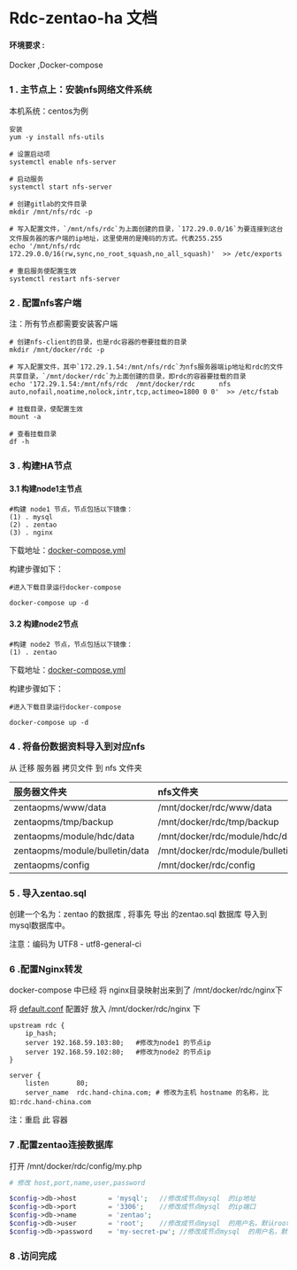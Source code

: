 # Rdc-zentao-ha 文档

#### 环境要求 :

Docker ,Docker-compose

### 1 . 主节点上：安装nfs网络文件系统

本机系统：centos为例

    安装
    yum -y install nfs-utils

    # 设置启动项
    systemctl enable nfs-server

    # 启动服务
    systemctl start nfs-server

    # 创建gitlab的文件目录
    mkdir /mnt/nfs/rdc -p

    # 写入配置文件，`/mnt/nfs/rdc`为上面创建的目录，`172.29.0.0/16`为要连接到这台文件服务器的客户端的ip地址，这里使用的是掩码的方式。代表255.255
    echo '/mnt/nfs/rdc   172.29.0.0/16(rw,sync,no_root_squash,no_all_squash)'  >> /etc/exports

    # 重启服务使配置生效
    systemctl restart nfs-server

### 2 . 配置nfs客户端

注：所有节点都需要安装客户端

    # 创建nfs-client的目录，也是rdc容器的卷要挂载的目录
    mkdir /mnt/docker/rdc -p

    # 写入配置文件，其中`172.29.1.54:/mnt/nfs/rdc`为nfs服务器端ip地址和rdc的文件共享目录，`/mnt/docker/rdc`为上面创建的目录，即rdc的容器要挂载的目录
    echo '172.29.1.54:/mnt/nfs/rdc  /mnt/docker/rdc      nfs auto,nofail,noatime,nolock,intr,tcp,actimeo=1800 0 0'  >> /etc/fstab

    # 挂载目录，使配置生效
    mount -a

    # 查看挂载目录
    df -h

### 3 . 构建HA节点

#### 3.1 构建node1主节点

```
#构建 node1 节点，节点包括以下镜像：
(1) . mysql
(2) . zentao
(3) . nginx
```

下载地址：[docker-compose.yml](./node1/docker-compose.yml)

构建步骤如下：

```
#进入下载目录运行docker-compose

docker-compose up -d
```

#### 3.2 构建node2节点

```
#构建 node2 节点，节点包括以下镜像：
(1) . zentao
```

下载地址：[docker-compose.yml](./node2/docker-compose.yml)

构建步骤如下：

```
#进入下载目录运行docker-compose

docker-compose up -d
```

### 4 . 将备份数据资料导入到对应nfs

从 迁移 服务器 拷贝文件 到 nfs 文件夹

| 服务器文件夹 | nfs文件夹 |
| :--- | :--- |
| zentaopms/www/data | /mnt/docker/rdc/www/data |
| zentaopms/tmp/backup | /mnt/docker/rdc/tmp/backup |
| zentaopms/module/hdc/data | /mnt/docker/rdc/module/hdc/data/ |
| zentaopms/module/bulletin/data | /mnt/docker/rdc/module/bulletin/data |
| zentaopms/config | /mnt/docker/rdc/config |

### 5 . 导入zentao.sql

创建一个名为：zentao  的数据库 , 将事先 导出 的zentao.sql 数据库 导入到mysql数据库中。

注意：编码为 UTF8 - utf8-general-ci

### 6 .配置Nginx转发

docker-compose 中已经 将 nginx目录映射出来到了 /mnt/docker/rdc/nginx下

将  [default.conf](./node1/default.conf) 配置好 放入 /mnt/docker/rdc/nginx 下

```
upstream rdc {
    ip_hash;
    server 192.168.59.103:80;   #修改为node1 的节点ip
    server 192.168.59.102:80;   #修改为node2 的节点ip
}

server {
    listen       80;
    server_name  rdc.hand-china.com; # 修改为主机 hostname 的名称，比如:rdc.hand-china.com
```

注：重启 此 容器

### 7 .配置zentao连接数据库

打开 /mnt/docker/rdc/config/my.php

```php
# 修改 host,port,name,user,password

$config->db->host        = 'mysql';   //修改成节点mysql  的ip地址
$config->db->port        = '3306';    //修改成节点mysql  的ip端口
$config->db->name        = 'zentao';  
$config->db->user        = 'root';    //修改成节点mysql  的用户名，默认root
$config->db->password    = 'my-secret-pw'; //修改成节点mysql  的用户名，默认my-secret-pw
```

### 8 .访问完成



